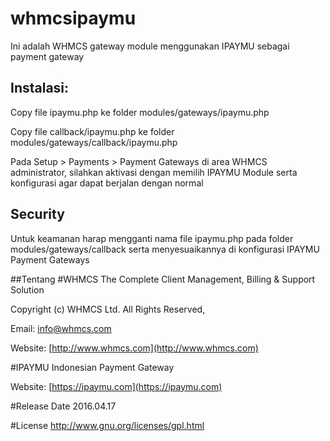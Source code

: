 whmcsipaymu
===========
Ini adalah WHMCS gateway module menggunakan IPAYMU sebagai payment gateway

## Instalasi:
Copy file ipaymu.php ke folder modules/gateways/ipaymu.php

Copy file callback/ipaymu.php ke folder modules/gateways/callback/ipaymu.php

Pada Setup > Payments > Payment Gateways di area WHMCS administrator, silahkan aktivasi dengan memilih IPAYMU Module serta konfigurasi agar dapat berjalan dengan normal

## Security
Untuk keamanan harap mengganti nama file ipaymu.php pada folder modules/gateways/callback serta menyesuaikannya di konfigurasi IPAYMU Payment Gateways

##Tentang
#WHMCS
The Complete Client Management, Billing & Support Solution

Copyright (c) WHMCS Ltd. All Rights Reserved,

Email: info@whmcs.com

Website: [http://www.whmcs.com](http://www.whmcs.com)


#IPAYMU
Indonesian Payment Gateway

Website: [https://ipaymu.com](https://ipaymu.com)


#Release Date
2016.04.17


#License
http://www.gnu.org/licenses/gpl.html
